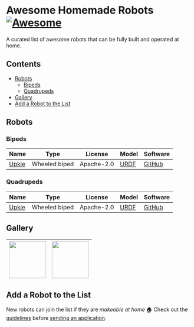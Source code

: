 # Awesome Homemade Robots [![Awesome](https://awesome.re/badge.svg)](https://awesome.re)

A curated list of awesome robots that can be fully built and operated at home.

## Contents

* [Robots](#robots)
    * [Bipeds](#bipeds)
    * [Quadrupeds](#quadrupeds)
* [Gallery](#gallery)
* [Add a Robot to the List](#add-a-robot-to-the-list)

## Robots

### Bipeds

| Name  | Type          | License    | Model | Software |
|-------|---------------|------------|-------|----------|
| [Upkie](https://hackaday.io/project/185729-upkie-wheeled-biped-robot) | Wheeled biped | Apache-2.0 | [URDF](https://github.com/tasts-robots/upkie_description) | [GitHub](https://github.com/tasts-robots) |

### Quadrupeds

| Name  | Type          | License    | Model | Software |
|-------|---------------|------------|-------|----------|
| [Upkie](https://hackaday.io/project/185729-upkie-wheeled-biped-robot) | Wheeled biped | Apache-2.0 | [URDF](https://github.com/tasts-robots/upkie_description) | [GitHub](https://github.com/tasts-robots) |

## Gallery

| <img src="https://user-images.githubusercontent.com/1189580/170496331-e1293dd3-b50c-40ee-9c2e-f75f3096ebd8.png" height="100"> | <img src="https://user-images.githubusercontent.com/1189580/172118225-dfb4c6e6-d56b-4d37-9bd2-56370cc25a35.png" height="100"> |
|--|--|

## Add a Robot to the List

New robots can join the list if they are *makeable at home* 🏠 Check out the [guidelines](CONTRIBUTING.md) before [sending an application](https://github.com/tasts-robots/us/issues/new?template=new_robot_template.md).
